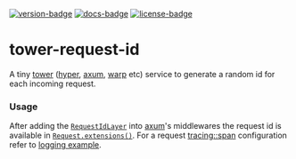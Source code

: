 [![version-badge][]][crate-url]
[![docs-badge][]][docs-url]
[![license-badge][]][crate-url]

# tower-request-id

A tiny [tower] ([hyper], [axum], [warp] etc) service to generate a random id for each
incoming request.

### Usage

After adding the [`RequestIdLayer`] into [axum]'s middlewares the request id is available in
[`Request.extensions()`][]. For a request [tracing::span][] configuration refer to
[logging example].

[tower]: https://crates.io/crates/tower
[hyper]: https://crates.io/crates/hyper
[axum]: https://crates.io/crates/axum
[warp]: https://crates.io/crates/warp
[`RequestIdLayer`]: crate::RequestIdLayer
[tracing::span]: https://docs.rs/tracing/0.1.28/tracing/span/index.html
[`Request.extensions()`]: https://docs.rs/http/0.2.5/http/request/struct.Request.html#method.extensions
[logging example]: https://github.com/imbolc/tower-request-id/blob/main/examples/logging.rs

[version-badge]: https://img.shields.io/crates/v/tower-request-id.svg
[docs-badge]: https://docs.rs/tower-request-id/badge.svg
[license-badge]: https://img.shields.io/crates/l/tower-request-id.svg
[crate-url]: https://crates.io/crates/tower-request-id
[docs-url]: https://docs.rs/tower-request-id
